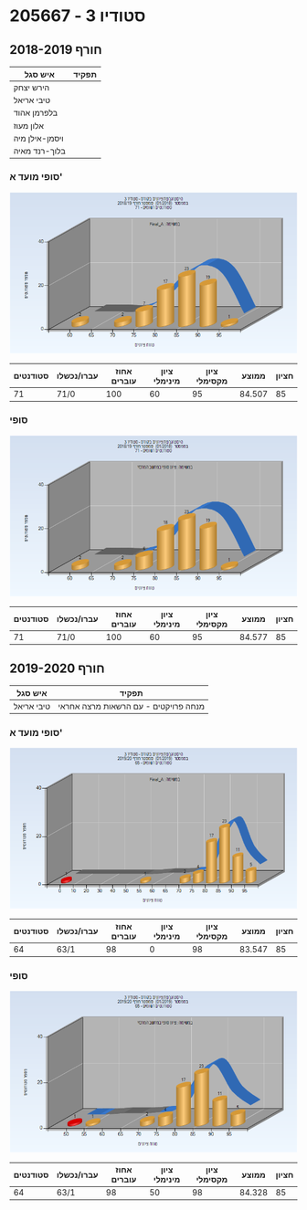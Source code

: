 # 205667 - סטודיו 3

## חורף 2018-2019

| איש סגל | תפקיד |
| ---- | ---- |
| הירש יצחק |  |
| טיבי אריאל |  |
| בלפרמן אהוד |  |
| אלון מעוז |  |
| ויסמן-אילן מיה |  |
| בלוך-רנד מאיה |  |

### סופי מועד א'

![201801 Final_A](201801/Final_A.png)

| סטודנטים | עברו/נכשלו | אחוז עוברים | ציון מינימלי | ציון מקסימלי | ממוצע | חציון |
| ---- | ---- | ---- | ---- | ---- | ---- | ---- |
| 71 | 71/0 | 100 | 60 | 95 | 84.507 | 85 |

### סופי

![201801 Finals](201801/Finals.png)

| סטודנטים | עברו/נכשלו | אחוז עוברים | ציון מינימלי | ציון מקסימלי | ממוצע | חציון |
| ---- | ---- | ---- | ---- | ---- | ---- | ---- |
| 71 | 71/0 | 100 | 60 | 95 | 84.577 | 85 |

## חורף 2019-2020

| איש סגל | תפקיד |
| ---- | ---- |
| טיבי אריאל | מנחה פרויקטים  - עם הרשאות מרצה אחראי |

### סופי מועד א'

![201901 Final_A](201901/Final_A.png)

| סטודנטים | עברו/נכשלו | אחוז עוברים | ציון מינימלי | ציון מקסימלי | ממוצע | חציון |
| ---- | ---- | ---- | ---- | ---- | ---- | ---- |
| 64 | 63/1 | 98 | 0 | 98 | 83.547 | 85 |

### סופי

![201901 Finals](201901/Finals.png)

| סטודנטים | עברו/נכשלו | אחוז עוברים | ציון מינימלי | ציון מקסימלי | ממוצע | חציון |
| ---- | ---- | ---- | ---- | ---- | ---- | ---- |
| 64 | 63/1 | 98 | 50 | 98 | 84.328 | 85 |

